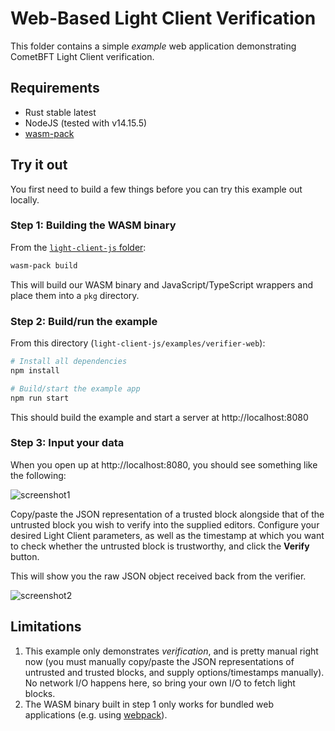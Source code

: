 # Web-Based Light Client Verification

This folder contains a simple *example* web application demonstrating
CometBFT Light Client verification.

## Requirements

* Rust stable latest
* NodeJS (tested with v14.15.5)
* [wasm-pack]

## Try it out

You first need to build a few things before you can try this example out
locally.

### Step 1: Building the WASM binary

From the [`light-client-js` folder](../../):

```bash
wasm-pack build
```

This will build our WASM binary and JavaScript/TypeScript wrappers and place
them into a `pkg` directory.

### Step 2: Build/run the example

From this directory (`light-client-js/examples/verifier-web`):

```bash
# Install all dependencies
npm install

# Build/start the example app
npm run start
```

This should build the example and start a server at http://localhost:8080

### Step 3: Input your data

When you open up at http://localhost:8080, you should see something like the
following:

![screenshot1](screenshot1.png)

Copy/paste the JSON representation of a trusted block alongside that of the
untrusted block you wish to verify into the supplied editors. Configure your
desired Light Client parameters, as well as the timestamp at which you want to
check whether the untrusted block is trustworthy, and click the **Verify**
button.

This will show you the raw JSON object received back from the verifier.

![screenshot2](screenshot2.png)

## Limitations

1. This example only demonstrates *verification*, and is pretty manual right
   now (you must manually copy/paste the JSON representations of untrusted and
   trusted blocks, and supply options/timestamps manually). No network I/O
   happens here, so bring your own I/O to fetch light blocks.
2. The WASM binary built in step 1 only works for bundled web applications
   (e.g. using [webpack]). 

[wasm-pack]: https://rustwasm.github.io/docs/wasm-pack/introduction.html
[webpack]: https://webpack.js.org/
